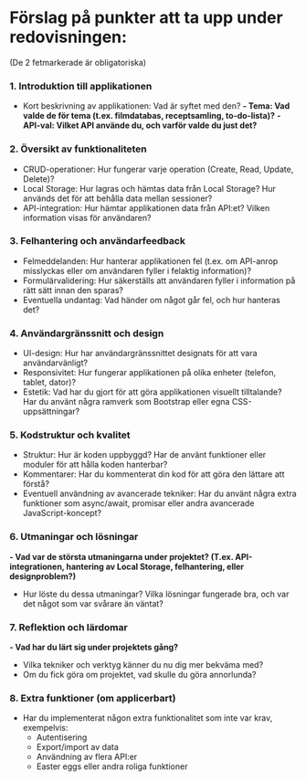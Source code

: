 # Förslag på punkter att ta upp under redovisningen:
(De 2 fetmarkerade är obligatoriska)

### 1. **Introduktion till applikationen**
   - Kort beskrivning av applikationen: Vad är syftet med den?
   **- Tema: Vad valde de för tema (t.ex. filmdatabas, receptsamling, to-do-lista)?**
   **- API-val: Vilket API använde du, och varför valde du just det?**

### 2. **Översikt av funktionaliteten**
   - CRUD-operationer: Hur fungerar varje operation (Create, Read, Update, Delete)?
   - Local Storage: Hur lagras och hämtas data från Local Storage? Hur används det för att behålla data mellan sessioner?
   - API-integration: Hur hämtar applikationen data från API:et? Vilken information visas för användaren?

### 3. **Felhantering och användarfeedback**
   - Felmeddelanden: Hur hanterar applikationen fel (t.ex. om API-anrop misslyckas eller om användaren fyller i felaktig information)?
   - Formulärvalidering: Hur säkerställs att användaren fyller i information på rätt sätt innan den sparas?
   - Eventuella undantag: Vad händer om något går fel, och hur hanteras det?

### 4. **Användargränssnitt och design**
   - UI-design: Hur har användargränssnittet designats för att vara användarvänligt? 
   - Responsivitet: Hur fungerar applikationen på olika enheter (telefon, tablet, dator)?
   - Estetik: Vad har du gjort för att göra applikationen visuellt tilltalande? Har du använt några ramverk som Bootstrap eller egna CSS-uppsättningar?

### 5. **Kodstruktur och kvalitet**
   - Struktur: Hur är koden uppbyggd? Har de använt funktioner eller moduler för att hålla koden hanterbar?
   - Kommentarer: Har du kommenterat din kod för att göra den lättare att förstå? 
   - Eventuell användning av avancerade tekniker: Har du använt några extra funktioner som async/await, promisar eller andra avancerade JavaScript-koncept?

### 6. **Utmaningar och lösningar**
   **- Vad var de största utmaningarna under projektet? (T.ex. API-integrationen, hantering av Local Storage, felhantering, eller designproblem?)**
   - Hur löste du dessa utmaningar? Vilka lösningar fungerade bra, och var det något som var svårare än väntat?

### 7. **Reflektion och lärdomar**
   **- Vad har du lärt sig under projektets gång?** 
   - Vilka tekniker och verktyg känner du nu dig mer bekväma med?
   - Om du fick göra om projektet, vad skulle du göra annorlunda?

### 8. **Extra funktioner (om applicerbart)**
   - Har du implementerat någon extra funktionalitet som inte var krav, exempelvis:
     - Autentisering
     - Export/import av data
     - Användning av flera API:er
     - Easter eggs eller andra roliga funktioner
